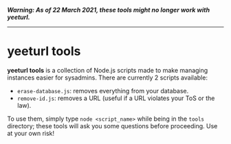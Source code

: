 ***Warning: As of 22 March 2021, these tools might no longer work with yeeturl.***

---

# yeeturl tools

**yeeturl tools** is a collection of Node.js scripts made to make managing instances easier for sysadmins. There are currently 2 scripts available:

- `erase-database.js`: removes everything from your database.
- `remove-id.js`: removes a URL (useful if a URL violates your ToS or the law).

To use them, simply type `node <script_name>` while being in the `tools` directory; these tools will ask you some questions before proceeding. Use at your own risk!
